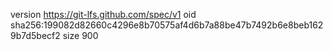 version https://git-lfs.github.com/spec/v1
oid sha256:199082d82660c4296e8b70575af4d6b7a88be47b7492b6e8beb1629b7d5becf2
size 900
